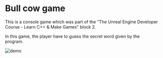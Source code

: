 # Bull cow game
This is a console game which was part of the "The Unreal Engine Developer Course - Learn C++ & Make Games" block 2.

In this game, the player have to guess the secret word given by the program.

![demo](https://github.com/gyetvaitamas/BullCowGame/assets/34650749/72d9545b-7c04-415e-9037-3ec0bf879d17)
